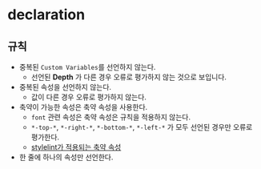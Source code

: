 # declaration

## 규칙

- 중복된 `Custom Variables`를 선언하지 않는다.
  - 선언된 **Depth** 가 다른 경우 오류로 평가하지 않는 것으로 보입니다.
- 중복된 속성을 선언하지 않는다.
  - 값이 다른 경우 오류로 평가하지 않는다.
- 축약이 가능한 속성은 축약 속성을 사용한다.
  - `font` 관련 속성은 축약 속성은 규칙을 적용하지 않는다.
  - `*-top-*`, `*-right-*`, `*-bottom-*`, `*-left-*` 가 모두 선언된 경우만 오류로 평가한다.
  - [stylelint가 적용되는 축약 속성](https://stylelint.io/user-guide/rules/list/declaration-block-no-redundant-longhand-properties)
- 한 줄에 하나의 속성만 선언한다.
